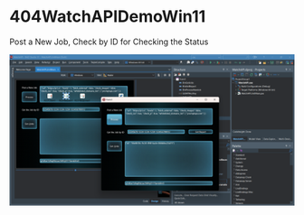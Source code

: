 # 404WatchAPIDemoWin11
Post a New Job, Check by ID for Checking the Status

![](404watchdemoindelphi.png)
